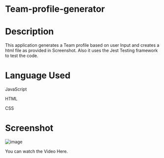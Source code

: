 # Team-profile-generator

# Description
This application generates a Team profile based on user Input and creates a html file as provided in Screenshot. Also it uses the Jest Testing framework to test the code.

# Language Used

 JavaScript
 
 HTML
 
 CSS

# Screenshot
![image](https://user-images.githubusercontent.com/57235369/139563990-813c5e87-7ee6-45d3-aa02-79439d40de0c.png)

You can watch the Video Here.
